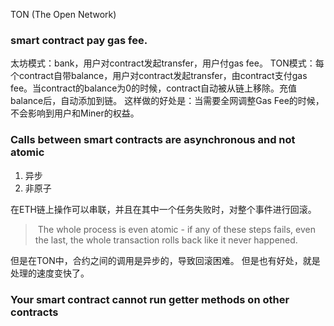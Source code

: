 TON (The Open Network)

###  smart contract pay gas fee.
太坊模式：bank，用户对contract发起transfer，用户付gas fee。
TON模式：每个contract自带balance，用户对contract发起transfer，由contract支付gas fee。当contract的balance为0的时候，contract自动被从链上移除。充值balance后，自动添加到链。
这样做的好处是：当需要全网调整Gas Fee的时候，不会影响到用户和Miner的权益。

### Calls between smart contracts are asynchronous and not atomic
1. 异步
2. 非原子

在ETH链上操作可以串联，并且在其中一个任务失败时，对整个事件进行回滚。
>  The whole process is even atomic - if any of these steps fails, even the last, the whole transaction rolls back like it never happened.

但是在TON中，合约之间的调用是异步的，导致回滚困难。
但是也有好处，就是处理的速度变快了。

### Your smart contract cannot run getter methods on other contracts